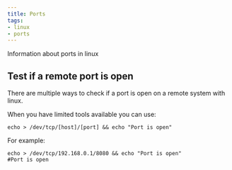 ```yaml
---
title: Ports
tags:
- linux
- ports
---
```



Information about ports in linux
<!--more-->


## Test if a remote port is open

There are multiple ways to check if a port is open on a remote system with linux.    

When you have limited tools available you can use:
```shell
echo > /dev/tcp/[host]/[port] && echo "Port is open"
```

For example:
```shell
echo > /dev/tcp/192.168.0.1/8080 && echo "Port is open"
#Port is open
```
